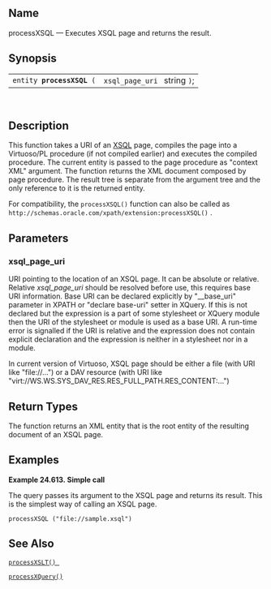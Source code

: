 <div id="xpf_processxsql" class="refentry">

<div class="titlepage">

</div>

<div class="refnamediv">

## Name

processXSQL — Executes XSQL page and returns the result.

</div>

<div class="refsynopsisdiv">

## Synopsis

<div id="xpf_syn_processxsql_01" class="funcsynopsis">

|                                |                              |
|--------------------------------|------------------------------|
| `entity `**`processXSQL`**` (` | `xsql_page_uri ` string `)`; |

<div class="funcprototype-spacer">

 

</div>

</div>

</div>

<div id="xpf_desc_processxsql_01" class="refsect1">

## Description

This function takes a URI of an
<a href="xsql.html" class="link" title="17.16. XSQL">XSQL</a> page,
compiles the page into a Virtuoso/PL procedure (if not compiled earlier)
and executes the compiled procedure. The current entity is passed to the
page procedure as "context XML" argument. The function returns the XML
document composed by page procedure. The result tree is separate from
the argument tree and the only reference to it is the returned entity.

For compatibility, the `processXSQL()` function can also be called as
`http://schemas.oracle.com/xpath/extension:processXSQL()` .

</div>

<div id="xpf_params_processxsql_01" class="refsect1">

## Parameters

<div id="id128688" class="refsect2">

### xsql_page_uri

URI pointing to the location of an XSQL page. It can be absolute or
relative. Relative <span class="emphasis">*xsql_page_uri*</span> should
be resolved before use, this requires base URI information. Base URI can
be declared explicitly by "\_\_base_uri" parameter in XPATH or "declare
base-uri" setter in XQuery. If this is not declared but the expression
is a part of some stylesheet or XQuery module then the URI of the
stylesheet or module is used as a base URI. A run-time error is
signalled if the URI is relative and the expression does not contain
explicit declaration and the expression is neither in a stylesheet nor
in a module.

In current version of Virtuoso, XSQL page should be either a file (with
URI like "file://...") or a DAV resource (with URI like
"virt://WS.WS.SYS_DAV_RES.RES_FULL_PATH.RES_CONTENT:...")

</div>

</div>

<div id="xpf_ret_processxsql_01" class="refsect1">

## Return Types

The function returns an XML entity that is the root entity of the
resulting document of an XSQL page.

</div>

<div id="xpf_examples_processxsql_01" class="refsect1">

## Examples

<div id="xpf_ex_processxsql_01" class="example">

**Example 24.613. Simple call**

<div class="example-contents">

The query passes its argument to the XSQL page and returns its result.
This is the simplest way of calling an XSQL page.

``` screen
processXSQL ("file://sample.xsql")
```

</div>

</div>

  

</div>

<div id="xpf_seealso_processxsql_01" class="refsect1">

## See Also

<a href="xpf_processxslt.html" class="link" title="processXSLT"><code
class="function">processXSLT() </code></a>

<a href="xpf_processxquery.html" class="link"
title="processXQuery"><code class="function">processXQuery() </code></a>

</div>

</div>
